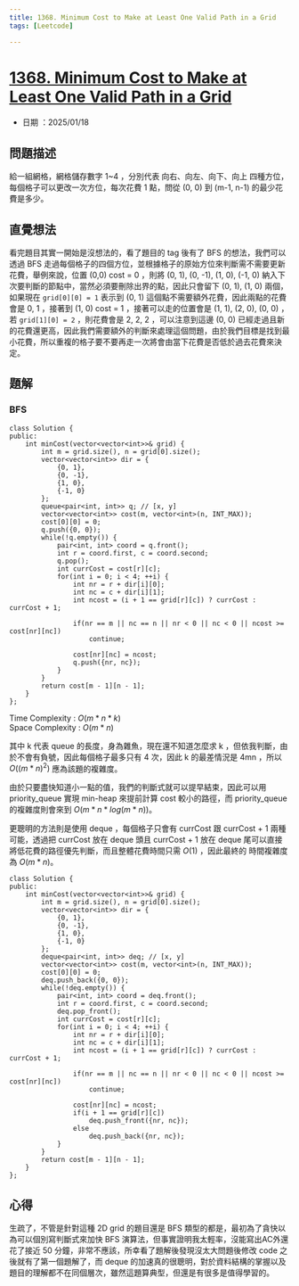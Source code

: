```yaml
---
title: 1368. Minimum Cost to Make at Least One Valid Path in a Grid
tags: [Leetcode]

---
```


# [1368. Minimum Cost to Make at Least One Valid Path in a Grid](https://leetcode.com/problems/minimum-cost-to-make-at-least-one-valid-path-in-a-grid/description/?envType=daily-question&envId=2025-01-18)  
+ 日期 ：2025/01/18  

## 問題描述  
給一組網格，網格儲存數字 1~4 ，分別代表 向右、向左、向下、向上 四種方位，每個格子可以更改一次方位，每次花費 1 點，問從 (0, 0) 到 (m-1, n-1) 的最少花費是多少。  

## 直覺想法  
看完題目其實一開始是沒想法的，看了題目的 tag 後有了 BFS 的想法，我們可以透過 BFS 走過每個格子的四個方位，並根據格子的原始方位來判斷需不需要更新花費，舉例來說，位置 (0,0) cost = 0 ，則將 (0, 1), (0, -1), (1, 0), (-1, 0) 納入下次要判斷的節點中，當然必須要刪除出界的點，因此只會留下 (0, 1), (1, 0) 兩個，如果現在 `grid[0][0] = 1` 表示到 (0, 1) 這個點不需要額外花費，因此兩點的花費會是 0, 1 ，接著到 (1, 0) cost = 1 ，接著可以走的位置會是 (1, 1), (2, 0), (0, 0) ，若 `grid[1][0] = 2` ，則花費會是 2, 2, 2 ，可以注意到這邊 (0, 0) 已經走過且新的花費還更高，因此我們需要額外的判斷來處理這個問題，由於我們目標是找到最小花費，所以重複的格子要不要再走一次將會由當下花費是否低於過去花費來決定。  

## 題解  

### BFS  
```cpp=
class Solution {
public:
    int minCost(vector<vector<int>>& grid) {
        int m = grid.size(), n = grid[0].size();
        vector<vector<int>> dir = {
            {0, 1},
            {0, -1},
            {1, 0},
            {-1, 0}
        };
        queue<pair<int, int>> q; // [x, y]
        vector<vector<int>> cost(m, vector<int>(n, INT_MAX));
        cost[0][0] = 0;
        q.push({0, 0});
        while(!q.empty()) {
            pair<int, int> coord = q.front();
            int r = coord.first, c = coord.second;
            q.pop();
            int currCost = cost[r][c];
            for(int i = 0; i < 4; ++i) {
                int nr = r + dir[i][0];
                int nc = c + dir[i][1];
                int ncost = (i + 1 == grid[r][c]) ? currCost : currCost + 1;

                if(nr == m || nc == n || nr < 0 || nc < 0 || ncost >= cost[nr][nc]) 
                    continue;
                
                cost[nr][nc] = ncost;
                q.push({nr, nc});
            }
        }
        return cost[m - 1][n - 1];
    }
};
```

Time Complexity : $O(m * n * k)$  
Space Complexity : $O(m * n)$  

其中 k 代表 queue 的長度，身為雜魚，現在還不知道怎麼求 k ，但依我判斷，由於不會有負號，因此每個格子最多只有 4 次，因此 k 的最差情況是 4mn ，所以 $O((m*n)^2)$ 應為該題的複雜度。  

由於只要盡快知道小一點的值，我們的判斷式就可以提早結束，因此可以用 priority_queue 實現 min-heap 來提前計算 cost 較小的路徑，而 priority_queue 的複雜度則會來到 $O(m*n*log(m*n))$。  

更聰明的方法則是使用 deque ，每個格子只會有 currCost 跟 currCost + 1 兩種可能，透過把 currCost 放在 deque 頭且 currCost + 1 放在 deque 尾可以直接將低花費的路徑優先判斷，而且整體花費時間只需 $O(1)$ ，因此最終的 時間複雜度為 $O(m*n)$。  

```cpp=
class Solution {
public:
    int minCost(vector<vector<int>>& grid) {
        int m = grid.size(), n = grid[0].size();
        vector<vector<int>> dir = {
            {0, 1},
            {0, -1},
            {1, 0},
            {-1, 0}
        };
        deque<pair<int, int>> deq; // [x, y]
        vector<vector<int>> cost(m, vector<int>(n, INT_MAX));
        cost[0][0] = 0;
        deq.push_back({0, 0});
        while(!deq.empty()) {
            pair<int, int> coord = deq.front();
            int r = coord.first, c = coord.second;
            deq.pop_front();
            int currCost = cost[r][c];
            for(int i = 0; i < 4; ++i) {
                int nr = r + dir[i][0];
                int nc = c + dir[i][1];
                int ncost = (i + 1 == grid[r][c]) ? currCost : currCost + 1;

                if(nr == m || nc == n || nr < 0 || nc < 0 || ncost >= cost[nr][nc]) 
                    continue;
                
                cost[nr][nc] = ncost;
                if(i + 1 == grid[r][c])
                    deq.push_front({nr, nc});
                else
                    deq.push_back({nr, nc});
            }
        }
        return cost[m - 1][n - 1];
    }
};
```

## 心得  
生疏了，不管是針對這種 2D grid 的題目還是 BFS 類型的都是，最初為了貪快以為可以個別寫判斷式來加快 BFS 演算法，但事實證明我太輕率，沒能寫出AC外還花了接近 50 分鐘，非常不應該，所幸看了題解後發現沒太大問題後修改 code 之後就有了第一個題解了，而 deque 的加速真的很聰明，對於資料結構的掌握以及題目的理解都不在同個層次，雖然這題算典型，但還是有很多是值得學習的。  
